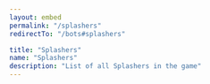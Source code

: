 ```yaml
---
layout: embed
permalink: "/splashers"
redirectTo: "/bots#splashers"

title: "Splashers"
name: "Splashers"
description: "List of all Splashers in the game"
---
```


